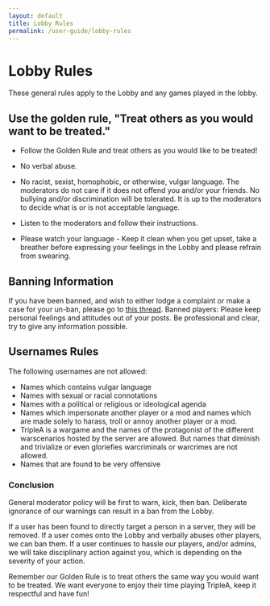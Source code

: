 ```yaml
---
layout: default
title: Lobby Rules
permalink: /user-guide/lobby-rules
---
```


# Lobby Rules

These general rules apply to the Lobby and any games played in the lobby.

## Use the golden rule, "Treat others as you would want to be treated."

* Follow the Golden Rule and treat others as you would like to be treated!

* No verbal abuse. 

* No racist, sexist, homophobic, or otherwise, vulgar language. The moderators
do not care if it does not offend you and/or your friends. No bullying and/or
discrimination will be tolerated. It is up to the moderators to decide what is
or is not acceptable language.

* Listen to the moderators and follow their instructions.

* Please watch your language - Keep it clean when you get upset, take a breather
before expressing your feelings in the Lobby and please refrain from swearing.


## Banning Information

If you have been banned, and wish to either lodge a complaint or make a case for your un-ban, 
please go to [this thread](https://forums.triplea-game.org/topic/15/been-banned-complaint-or-problem-post-here).
Banned players: Please keep personal feelings and attitudes out of your 
posts. Be professional and clear, try to give any information possible.

## Usernames Rules

The following usernames are not allowed:

- Names which contains vulgar language
- Names with sexual or racial connotations
- Names with a political or religious or ideological agenda
- Names which impersonate another player or a mod and names which are made solely to harass, 
troll or annoy another player or a mod.
- TripleA is a wargame and the names of the protagonist of the different warscenarios hosted 
by the server are allowed. But names that diminish and trivialize or even gloriefies warcriminals 
or warcrimes are not allowed.
- Names that are found to be very offensive

### Conclusion

General moderator policy will be first to warn, kick, then ban. Deliberate ignorance of our
warnings can result in a ban from the Lobby.

If a user has been found to directly target a person in a server, they will be removed. If a
user comes onto the Lobby and verbally abuses other players, we can ban them. If a user 
continues to hassle our players, and/or admins, we will take disciplinary action against you,
which is depending on the severity of your action.

Remember our Golden Rule is to treat others the same way you would want to be treated. 
We want everyone to enjoy their time playing TripleA, keep it respectful and have fun!
